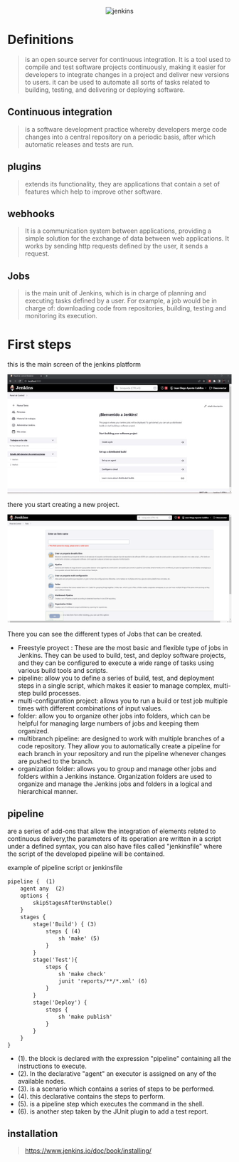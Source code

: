 <div>
<p style = 'text-align:center;'>
<img src="https://www.jenkins.io/images/logo-title-opengraph.png" alt="jenkins" width="600px">
</p>
</div>

# Definitions
>is an open source server for continuous integration. It is a tool used to compile and test software projects continuously, making it easier for developers to integrate changes in a project and deliver new versions to users. it can be used to automate all sorts of tasks related to building, testing, and delivering or deploying software.


## Continuous integration
>is a software development practice whereby developers merge code changes into a central repository on a periodic basis, after which automatic releases and tests are run. 

## plugins

> extends its functionality, they are applications that contain a set of features which help to improve other software.
 
 ## webhooks
>It is a communication system between applications, providing a simple solution for the exchange of data between web applications.
It works by sending http requests defined by the user, it sends a request.

## Jobs
>is the main unit of Jenkins, which is in charge of planning and executing tasks defined by a user. For example, a job would be in charge of: downloading code from repositories, building, testing and monitoring its execution.

# First steps
this is the main screen of the jenkins platform
<div>
<p style = 'text-align:center;'>
<img src="https://raw.githubusercontent.com/jdiego16/Diccionario-DevOps/Feature/images/Jenkins/Imagen1.jpg" alt="jenkins" width="600px">
</p>
</div>
there you start creating a new project.

<div>
<p style = 'text-align:center;'>
<img src="https://github.com/jdiego16/Diccionario-DevOps/blob/Feature/images/Jenkins/new%20task.png?raw=true" alt="jenkins" width="600px">
</p>
</div>

There you can see the different types of Jobs that can be created.

* Freestyle proyect : These are the most basic and flexible type of jobs in Jenkins. They can be used to build, test, and deploy software projects, and they can be configured to execute a wide range of tasks using various build tools and scripts.
* pipeline: allow you to define a series of build, test, and deployment steps in a single script, which makes it easier to manage complex, multi-step build processes.
* multi-configuration project: allows you to run a build or test job multiple times with different combinations of input values.
* folder: allow you to organize other jobs into folders, which can be helpful for managing large numbers of jobs and keeping them organized.
* multibranch pipeline: are designed to work with multiple branches of a code repository. They allow you to automatically create a pipeline for each branch in your repository and run the pipeline whenever changes are pushed to the branch.
* organization folder: allows you to group and manage other jobs and folders within a Jenkins instance. Organization folders are used to organize and manage the Jenkins jobs and folders in a logical and hierarchical manner.


## pipeline
are a series of add-ons that allow the integration of elements related to continuous delivery,the parameters of its operation are written in a script under a defined syntax, you can also have files called "jenkinsfile" where the script of the developed pipeline will be contained.

example of pipeline script or jenkinsfile


<pre><code>pipeline {  (1)
    agent any  (2)
    options {
        skipStagesAfterUnstable()
    }
    stages {
        stage('Build') { (3)
            steps { (4)
                sh 'make' (5) 
            }
        }
        stage('Test'){
            steps {
                sh 'make check'
                junit 'reports/**/*.xml' (6)
            }
        }
        stage('Deploy') {
            steps {
                sh 'make publish'
            }
        }
    }
}
</code></pre>

* (1). the block is declared with the expression "pipeline" containing all the instructions to execute.
* (2). In the declarative "agent" an executor is assigned on any of the available nodes.
* (3). is a scenario which contains a series of steps to be performed.
* (4). this declarative contains the steps to perform.
* (5). is a pipeline step which executes the command in the shell.
* (6). is another step taken by the JUnit plugin to add a test report.
## installation
>https://www.jenkins.io/doc/book/installing/


